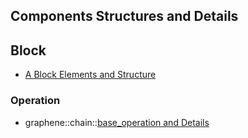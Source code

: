 ## Components Structures and Details

## Block

- [A Block Elements and Structure](../knowledge_base/shared_files/structures/BitShares-Block-Structurev1.pdf)


### Operation 

- graphene::chain::[base_operation and Details](../components/operations.md#bitshares-core---graphenechain)

